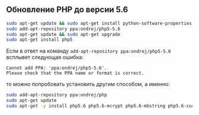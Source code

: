 




Обновление PHP до версии 5.6
----------------------------

```bash
sudo apt-get update && sudo apt-get install python-software-properties
sudo add-apt-repository ppa:ondrej/php5-5.6
sudo apt-get update && sudo apt-get upgrade
sudo apt-get install php5
```

Если в ответ на команду `add-apt-repository ppa:ondrej/php5-5.6` всплывет следующая ошибка:

```
Cannot add PPA: 'ppa:ondrej/php5-5.6'.
Please check that the PPA name or format is correct.
```

то можно попробовать установить другим способом, а именно:

```bash
sudo add-apt-repository ppa:ondrej/php
sudo apt-get update
sudo apt-get -y install php5.6 php5.6-mcrypt php5.6-mbstring php5.6-curl php5.6-cli php5.6-mysql php5.6-gd php5.6-intl php5.6-xsl php5.6-zip
```

